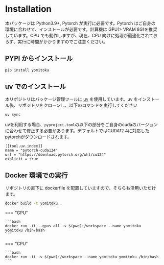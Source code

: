 # Installation

本パッケージは Python3.9+, Pytorch が実行に必要です。Pytorch はご自身の環境に合わせて、インストールが必要です。計算機は GPU(> VRAM 8G)を推奨しています。CPU でも動作しますが、現在、CPU 向けに処理が最適化されておらず、実行に時間がかかりますのでご注意ください。

## PYPI からインストール

```bash
pip install yomitoku
```

## uv でのインストール

本リポジトリはパッケージ管理ツールに [uv](https://docs.astral.sh/uv/) を使用しています。uv をインストール後、リポジトリをクローンし、以下のコマンドを実行してください

```bash
uv sync
```

uvを利用する場合、`pyproject.toml`の以下の部分をご自身のcudaのバージョンに合わせて修正する必要があります。デフォルトではCUDA12.4に対応したpytorchがダウンロードされます。

```pyproject.tom
[[tool.uv.index]]
name = "pytorch-cuda124"
url = "https://download.pytorch.org/whl/cu124"
explicit = true
```

## Docker 環境での実行

リポジトリの直下に dockerfile を配置していますので、そちらも活用いただけます。

```bash
docker build -t yomitoku .
```

=== "GPU"

    ```bash
    docker run -it --gpus all -v $(pwd):/workspace --name yomitoku yomitoku /bin/bash
    ```

=== "CPU"

    ```bash
    docker run -it -v $(pwd):/workspace --name yomitoku yomitoku /bin/bash
    ```
